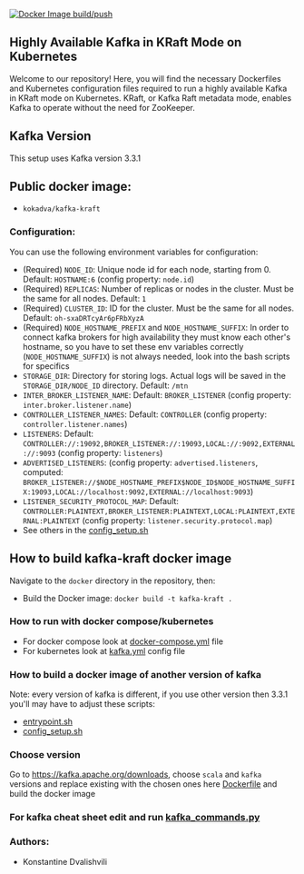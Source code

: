 [![Docker Image build/push](https://github.com/kokadva/highly-available-kafka-with-kraft/actions/workflows/docker-image.yml/badge.svg)](https://github.com/kokadva/highly-available-kafka-with-kraft/actions/workflows/docker-image.yml)

## Highly Available Kafka in KRaft Mode on Kubernetes

Welcome to our repository! Here, you will find the necessary Dockerfiles and Kubernetes configuration files required to
run a highly available Kafka in KRaft mode on Kubernetes. KRaft, or Kafka Raft metadata mode, enables Kafka to operate
without the need for ZooKeeper.

## Kafka Version

This setup uses Kafka version 3.3.1

## Public docker image:

* `kokadva/kafka-kraft`

### Configuration:

You can use the following environment variables for configuration:

- (Required) `NODE_ID`: Unique node id for each node, starting from 0. Default: `HOSTNAME:6` (config property: `node.id`)
- (Required) `REPLICAS`: Number of replicas or nodes in the cluster. Must be the same for all nodes. Default: `1`
- (Required) `CLUSTER_ID`: ID for the cluster. Must be the same for all nodes. Default: `oh-sxaDRTcyAr6pFRbXyzA`
- (Required) `NODE_HOSTNAME_PREFIX` and `NODE_HOSTNAME_SUFFIX`: In order to connect kafka brokers for high availability they must 
know each other's hostname, so you have to set these env variables correctly (`NODE_HOSTNAME_SUFFIX`) is not always needed, 
look into the bash scripts for specifics
- `STORAGE_DIR`: Directory for storing logs. Actual logs will be saved in the `STORAGE_DIR/NODE_ID` directory. Default: `/mtn`
- `INTER_BROKER_LISTENER_NAME`: Default: `BROKER_LISTENER` (config property: `inter.broker.listener.name`)
- `CONTROLLER_LISTENER_NAMES`: Default: `CONTROLLER` (config property: `controller.listener.names`)
- `LISTENERS`: Default: `CONTROLLER://:19092,BROKER_LISTENER://:19093,LOCAL://:9092,EXTERNAL://:9093` (config property: `listeners`)
- `ADVERTISED_LISTENERS`: (config property: `advertised.listeners`, computed: `BROKER_LISTENER://$NODE_HOSTNAME_PREFIX$NODE_ID$NODE_HOSTNAME_SUFFIX:19093,LOCAL://localhost:9092,EXTERNAL://localhost:9093`)
- `LISTENER_SECURITY_PROTOCOL_MAP`: Default: `CONTROLLER:PLAINTEXT,BROKER_LISTENER:PLAINTEXT,LOCAL:PLAINTEXT,EXTERNAL:PLAINTEXT` (config property: `listener.security.protocol.map`)
- See others in the [config_setup.sh](docker%2Fconfig_setup.sh)

## How to build kafka-kraft docker image

Navigate to the `docker` directory in the repository, then:

* Build the Docker image: `docker build -t kafka-kraft .`

### How to run with docker compose/kubernetes

* For docker compose look at [docker-compose.yml](docker%2Fdocker-compose.yml) file
* For kubernetes look at [kafka.yml](docker%2Fkafka.yml) config file

### How to build a docker image of another version of kafka 

Note: every version of kafka is different, if you use other version then 3.3.1 you'll may have to adjust these scripts:

* [entrypoint.sh](docker%2Fentrypoint.sh)
* [config_setup.sh](docker%2Fconfig_setup.sh)


### Choose version 

Go to https://kafka.apache.org/downloads, choose `scala` and `kafka` versions and replace existing with the chosen ones 
here [Dockerfile](docker%2FDockerfile) and build the docker image


### For kafka cheat sheet edit and run [kafka_commands.py](kafka_commands.py)

### Authors:

* Konstantine Dvalishvili 

